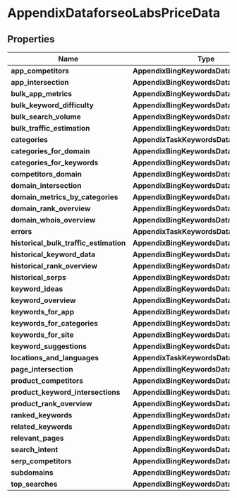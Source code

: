 # AppendixDataforseoLabsPriceData


## Properties

| Name | Type | Description | Notes |
|------------ | ------------- | ------------- | -------------|
**app_competitors** | **AppendixBingKeywordsDataPriceDataInfo** |  |[optional]|
**app_intersection** | **AppendixBingKeywordsDataPriceDataInfo** |  |[optional]|
**bulk_app_metrics** | **AppendixBingKeywordsDataPriceDataInfo** |  |[optional]|
**bulk_keyword_difficulty** | **AppendixBingKeywordsDataPriceDataInfo** |  |[optional]|
**bulk_search_volume** | **AppendixBingKeywordsDataPriceDataInfo** |  |[optional]|
**bulk_traffic_estimation** | **AppendixBingKeywordsDataPriceDataInfo** |  |[optional]|
**categories** | **AppendixTaskKeywordsDataPriceDataInfo** |  |[optional]|
**categories_for_domain** | **AppendixBingKeywordsDataPriceDataInfo** |  |[optional]|
**categories_for_keywords** | **AppendixBingKeywordsDataPriceDataInfo** |  |[optional]|
**competitors_domain** | **AppendixBingKeywordsDataPriceDataInfo** |  |[optional]|
**domain_intersection** | **AppendixBingKeywordsDataPriceDataInfo** |  |[optional]|
**domain_metrics_by_categories** | **AppendixBingKeywordsDataPriceDataInfo** |  |[optional]|
**domain_rank_overview** | **AppendixBingKeywordsDataPriceDataInfo** |  |[optional]|
**domain_whois_overview** | **AppendixBingKeywordsDataPriceDataInfo** |  |[optional]|
**errors** | **AppendixTaskKeywordsDataPriceDataInfo** |  |[optional]|
**historical_bulk_traffic_estimation** | **AppendixBingKeywordsDataPriceDataInfo** |  |[optional]|
**historical_keyword_data** | **AppendixBingKeywordsDataPriceDataInfo** |  |[optional]|
**historical_rank_overview** | **AppendixBingKeywordsDataPriceDataInfo** |  |[optional]|
**historical_serps** | **AppendixBingKeywordsDataPriceDataInfo** |  |[optional]|
**keyword_ideas** | **AppendixBingKeywordsDataPriceDataInfo** |  |[optional]|
**keyword_overview** | **AppendixBingKeywordsDataPriceDataInfo** |  |[optional]|
**keywords_for_app** | **AppendixBingKeywordsDataPriceDataInfo** |  |[optional]|
**keywords_for_categories** | **AppendixBingKeywordsDataPriceDataInfo** |  |[optional]|
**keywords_for_site** | **AppendixBingKeywordsDataPriceDataInfo** |  |[optional]|
**keyword_suggestions** | **AppendixBingKeywordsDataPriceDataInfo** |  |[optional]|
**locations_and_languages** | **AppendixTaskKeywordsDataPriceDataInfo** |  |[optional]|
**page_intersection** | **AppendixBingKeywordsDataPriceDataInfo** |  |[optional]|
**product_competitors** | **AppendixBingKeywordsDataPriceDataInfo** |  |[optional]|
**product_keyword_intersections** | **AppendixBingKeywordsDataPriceDataInfo** |  |[optional]|
**product_rank_overview** | **AppendixBingKeywordsDataPriceDataInfo** |  |[optional]|
**ranked_keywords** | **AppendixBingKeywordsDataPriceDataInfo** |  |[optional]|
**related_keywords** | **AppendixBingKeywordsDataPriceDataInfo** |  |[optional]|
**relevant_pages** | **AppendixBingKeywordsDataPriceDataInfo** |  |[optional]|
**search_intent** | **AppendixBingKeywordsDataPriceDataInfo** |  |[optional]|
**serp_competitors** | **AppendixBingKeywordsDataPriceDataInfo** |  |[optional]|
**subdomains** | **AppendixBingKeywordsDataPriceDataInfo** |  |[optional]|
**top_searches** | **AppendixBingKeywordsDataPriceDataInfo** |  |[optional]|